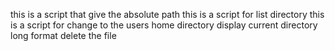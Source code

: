 
this is a script that give the absolute path
this is a script for list directory
this is a script for change to the users home directory
display current directory long format
delete the file 
